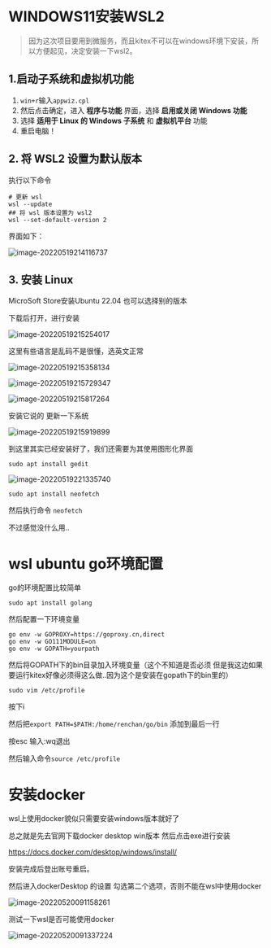 # WINDOWS11安装WSL2

> 因为这次项目要用到微服务，而且kitex不可以在windows环境下安装，所以方便起见，决定安装一下wsl2。

## 1.启动子系统和虚拟机功能

1. `win+r`输入`appwiz.cpl`
2. 然后点击确定，进入 **程序与功能** 界面，选择 **启用或关闭 Windows 功能**
3. 选择 **适用于 Linux 的 Windows 子系统** 和 **虚拟机平台** 功能
4. 重启电脑！

## 2. 将 WSL2 设置为默认版本

执行以下命令

```
# 更新 wsl
wsl --update
## 将 wsl 版本设置为 wsl2
wsl --set-default-version 2
```

界面如下：

![image-20220519214116737](C:\Users\10441\AppData\Roaming\Typora\typora-user-images\image-20220519214116737.png)

## 3. 安装 Linux

MicroSoft Store安装Ubuntu 22.04 也可以选择别的版本

下载后打开，进行安装

![image-20220519215254017](C:\Users\10441\AppData\Roaming\Typora\typora-user-images\image-20220519215254017.png)

这里有些语言是乱码不是很懂，选英文正常

![image-20220519215358134](C:\Users\10441\AppData\Roaming\Typora\typora-user-images\image-20220519215358134.png)

![image-20220519215729347](C:\Users\10441\AppData\Roaming\Typora\typora-user-images\image-20220519215729347.png)

![image-20220519215817264](C:\Users\10441\AppData\Roaming\Typora\typora-user-images\image-20220519215817264.png)

安装它说的 更新一下系统

![image-20220519215919899](C:\Users\10441\AppData\Roaming\Typora\typora-user-images\image-20220519215919899.png)

到这里其实已经安装好了，我们还需要为其使用图形化界面

`sudo apt install gedit`

![image-20220519221335740](C:\Users\10441\AppData\Roaming\Typora\typora-user-images\image-20220519221335740.png)

`sudo apt install neofetch`

然后执行命令 `neofetch`

不过感觉没什么用..

# wsl ubuntu go环境配置

go的环境配置比较简单

`sudo apt install golang`

然后配置一下环境变量

```
go env -w GOPROXY=https://goproxy.cn,direct
go env -w GO111MODULE=on
go env -w GOPATH=yourpath
```

然后将GOPATH下的bin目录加入环境变量（这个不知道是否必须 但是我这边如果要运行kitex好像必须得这么做..因为这个是安装在gopath下的bin里的）

`sudo vim /etc/profile`

按下i

然后把`export PATH=$PATH:/home/renchan/go/bin` 添加到最后一行

按esc 输入:wq退出

然后输入命令`source /etc/profile`

# 安装docker 

wsl上使用docker貌似只需要安装windows版本就好了

总之就是先去官网下载docker desktop win版本 然后点击exe进行安装

https://docs.docker.com/desktop/windows/install/

安装完成后登出账号重启。

然后进入dockerDesktop 的设置 勾选第二个选项，否则不能在wsl中使用docker

![image-20220520091158261](C:\Users\10441\AppData\Roaming\Typora\typora-user-images\image-20220520091158261.png)

测试一下wsl是否可能使用docker

![image-20220520091337224](C:\Users\10441\AppData\Roaming\Typora\typora-user-images\image-20220520091337224.png)



